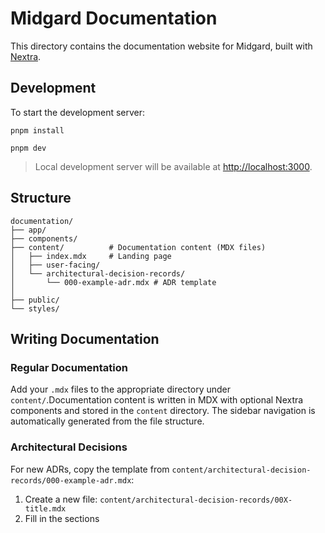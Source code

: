 # Midgard Documentation

This directory contains the documentation website for Midgard, built with [Nextra](https://nextra.site).

## Development

To start the development server:

```
pnpm install
```

```
pnpm dev
```

> Local development server will be available at [http://localhost:3000](http://localhost:3000).

## Structure

```
documentation/
├── app/
├── components/
├── content/          # Documentation content (MDX files)
│   ├── index.mdx     # Landing page
│   ├── user-facing/
│   └── architectural-decision-records/
│       └── 000-example-adr.mdx # ADR template
│
├── public/
└── styles/
```

## Writing Documentation

### Regular Documentation

Add your `.mdx` files to the appropriate directory under `content/`.Documentation content is written in MDX with optional Nextra components and stored in the `content` directory. The sidebar navigation is automatically generated from the file structure.

### Architectural Decisions

For new ADRs, copy the template from `content/architectural-decision-records/000-example-adr.mdx`:

1. Create a new file: `content/architectural-decision-records/00X-title.mdx`
2. Fill in the sections
